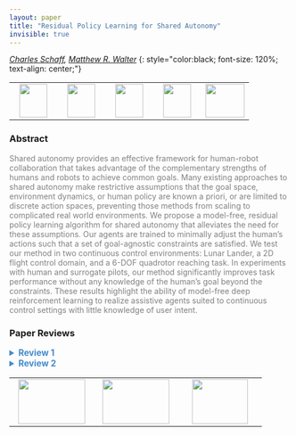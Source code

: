 ```yaml
---
layout: paper
title: "Residual Policy Learning for Shared Autonomy"
invisible: true
---
```

*[Charles Schaff](https://ttic.uchicago.edu/~cbschaff/), [Matthew R. Walter](https://ttic.uchicago.edu/~mwalter/)*
{: style="color:black; font-size: 120%; text-align: center;"}

<table width="40%"> <tr>
<td style="width: 20%; text-align: center;"><a href="http://www.roboticsproceedings.org/rss16/p072.pdf"><img src="{{ site.baseurl }}/images/paper_link.png"
width = "50"  height = "60"/> </a> </td>

<td style="width: 20%; text-align: center;"><a href="https://ttic.uchicago.edu/~cbschaff/rsa/"><img src="{{ site.baseurl }}/images/video_link.png"
width = "50"  height = "60"/> </a> </td>

<td style="width: 20%; text-align: center;"><a href="https://ttic.uchicago.edu/~cbschaff/rsa/"><img src="{{ site.baseurl }}/images/website_link.png"
width = "50"  height = "60"/> </a> </td>

<td style="width: 20%; text-align: center;"><a href="https://github.com/cbschaff/rsa"><img src="{{ site.baseurl }}/images/software_link.png"
width = "50"  height = "60"/> </a> </td>

<td style="width: 20%; text-align: center;"><a href="nan"><img src="{{ site.baseurl }}/images/pheedloop_link.png"
width = "70"  height = "60"/> </a> </td>

</tr></table>

### Abstract
<html><p style="color:gray; font-size: 100%; text-align: justified;">
Shared autonomy provides an effective framework for human-robot collaboration that takes advantage of the complementary strengths of humans and robots to achieve common goals. Many existing approaches to shared autonomy make restrictive assumptions that the goal space, environment dynamics, or human policy are known a priori, or are limited to discrete action spaces, preventing those methods from scaling to complicated real world environments. We propose a model-free, residual policy learning algorithm for shared autonomy that alleviates the need for these assumptions. Our agents are trained to minimally adjust the human’s actions such that a set of goal-agnostic constraints are satisfied. We test our method in two continuous control environments: Lunar Lander, a 2D flight control domain, and a 6-DOF quadrotor reaching task. In experiments with human and surrogate pilots, our method significantly improves task performance without any knowledge of the human’s goal beyond the constraints. These results highlight the ability of model-free deep reinforcement learning to realize assistive agents suited to continuous control settings with little knowledge of user intent.
</p></html>

### Paper Reviews
<details><summary style="font-size:110%; color:#438BCA; cursor: pointer;"><b> Review 1</b></summary>
<p style="color:gray; font-size: 100%; text-align: justified; white-space: pre-line">
Summary:
This paper develops a method for shared autonomy between a human and a robot. Prior work generally assumes that the agent has access to information about the set of goals for the task or the environment dynamics. The authors’ approach does not rely on this information and instead aims to learn a policy that augments the human while satisfying some constraints. They add the agent’s action as a residual correction to the human’s actions and use a formulation based on constrained MDPs to ensure that the agent follows the constraints set by a reward function R_{general}. The method is evaluated on multiple domains with both simulated and real human users, highlighting that having an agent copilot a human leads to significantly better performance than having a human act alone.

Originality:
The work has some original components, such as taking existing methods (e.g., residual policy learning) and applying it to a shared autonomy scenario. However, there are a lot of works in the space of human-agent joint RL so the authors should spend more time talking about how this work differs from these, not just how the work differs from the most related works (e.g., Reddy et al. and Broad et al.) 

Clarity:
The paper is well-written and clear. The figures are well-done (e.g., Figure 2).

Quality:
The paper is of high quality. The experiments show that the agent copilot helps the human in both simulated and real human settings. There could have been more baselines to show that the agent is really helping at the right points (more below in other points), like comparing with randomly-assisting agents or agents that provide bad assistance. 

One point to fix in the paper though is that the introduction of the paper and other places throughout the text slightly oversell the work in that it claims that this work doesn’t require any information about goals, environment dynamics, etc, but it sounds like the main goal of the paper is to support the human in the task. In this setting, it’s not that the agent is learning the goals autonomously. It is instead just deflecting to the human, which is not what is expected when reading through the abstract and introduction. 

Significance:
The work is significant for the community as the method can support effective shared autonomy between humans and robots. I appreciate that the authors included both simulated human and real human experiments, as that leads to a stronger evaluation and better generalization to the community. 

Other comments:
- Related to the point in the quality section, there is a statement about prior work often “requir[ing] access to demonstrations or the user’s policy for achieving each goal,” but this work also requires similar data from humans. I would recommend in this place and throughout the paper, to be careful about overselling. The paper seems to be about developing an agent that can assist humans rather than an agent that can act under unknown goals and dynamics.
- In Results, this point comes again, where the authors state that the agent generalizes, despite having no explicit or implicit knowledge of the task. But, this is debatable as the agent does have R_{general} and the rest of the task-specific components are taken care of by a human. This statement should be revised to be more clear about this.
- For experiments, the authors compared a human acting alone vs. a human acting with the copilot. It would have been nice to include baselines such as random assistance (randomly providing assistance to the human at about the same frequency as the assisted condition) and bad assistance (assisting at exactly the moments the assisted condition would not).
- Before the conclusion, the authors say that the agent responded slowly to user commands. Why was this? Was it because the algorithm ran slowly or that the authors set up a time delay in the experiments?
</p> </details>

<details><summary style="font-size:110%; color:#438BCA; cursor: pointer;"><b> Review 2</b></summary>
<p style="color:gray; font-size: 100%; text-align: justified; white-space: pre-line">
Regarding originality, this paper provides a novel perspective on shared autonomy, in that it focuses on training a task-agnostic agent that can effectively help human users without having to know the user's intent. This can be applied to any domain that has constraints (e.g., avoid collisions, stay upright) that are independent of what the goal is. The algorithm itself is not especially novel -- it combines residual policy learning with constrained policy optimization, both of which have been proposed by previous work. (On that note, it's worth briefly citing related work on constrained policy optimization in the paper, e.g. [1] and [2].) In addition, the contribution of the paper is somewhat overstated. Even though the agent itself is model-free and thus does not learn a model of the environment dynamics, the simulator used for training implicitly contains knowledge of environment dynamics. In particular, there are no guarantees that the agent will work if the dynamics at test time (e.g., in the real world), are different from those in the simulator. This limits the ability to use this approach for real-world applications.

Regarding quality and clarity, this paper is well-motivated, written very well, and easy to understand. Both the approach and the experimental design are explained clearly, and the experiments are well-designed. The results show that agents trained with this approach indeed help humans perform better, both in the task that the agent was trained on (i.e., Lunar Lander and Drone Reacher), and in a new task (Lunar Reacher). The latter shows that the agent is indeed task-agnostic, since the goals in Lunar Reacher are quite different than those in Lunar Lander.

There are a few details missing that are necessary for reproducibility; these could be included in an Appendix, if there is not enough space in the main paper. Specifically, what was the weighting on the different task-agnostic reward components? Is the learning sensitive to how these weights are chosen? And how were the shaping terms used in Lunar Lander and Drone Reacher computed?

I also have a few concerns regarding experiment design. First, the baseline is weak. The only comparison is to an agent that does not assist the human at all. It would be beneficial to compare against agents trained with different human models (e.g., laggy or noisy). Even better, it would be great to compare against Reddy et al. (citation [41] in the paper) in the Lunar Lander environment, as a best-case scenario of how helpful a non-task-agnostic agent can be, and perhaps even take an agent trained with that approach in Lunar Lander, and see how it performs in assisting people in Lunar Reacher.

Second, why wasn't a single agent trained on all models of human behavior together (i.e., noisy, laggy, and all imitation policies)? It seems that this would result in an agent that is more robust than the agents considered in the paper, which are trained on only one of those three models of human behavior. Finally, a drawback is that the user sample is very gender-biased (all male), and possibly age biased (what was the standard deviation in age? please include this in the paper as well).

Minor comments / questions:
- The direction of the inequality sign for the constraint is greater-than in equations 6 and 7, but less-than-or-equal-to in equation 3, which is inconsistent.
- Why did users assisted by the trained agent experience more timeouts in Drone Reacher? Participants said the agent "responded slowly to user commands," but why was this the case in Drone Reacher but not in Lunar Lander or Lunar Reacher?
- Figure 4 plots the success vs. crash vs. timeout proportions; I would also like to see a plot of rewards, and an analysis of whether those differences are statistically significant.

[1] Tessler et al. Reward constrained policy optimization. ICLR 2019.
[2] Bohez et al. Value constrained model-free continuous control. https://arxiv.org/abs/1902.04623
</p> </details>

<table width="100%"><tr><td style="width: 30%; text-align: center;"><a href="{{ site.baseurl }}/program/papers/71"> <img src="{{ site.baseurl }}/images/previous_icon.png" width = "120"  height = "80"/> </a> </td>

<td style="width: 30%; text-align: center;"><a href="{{ site.baseurl }}/program/papers"> <img src="{{ site.baseurl }}/images/overview_icon.png" width = "120"  height = "80"/> </a> </td> 

<td style="width: 30%; text-align: center;"><a href="{{ site.baseurl }}/program/papers/73"> <img src="{{ site.baseurl }}/images/next_icon.png" width = "100"  height = "80"/> </a> </td> 

</tr></table>

